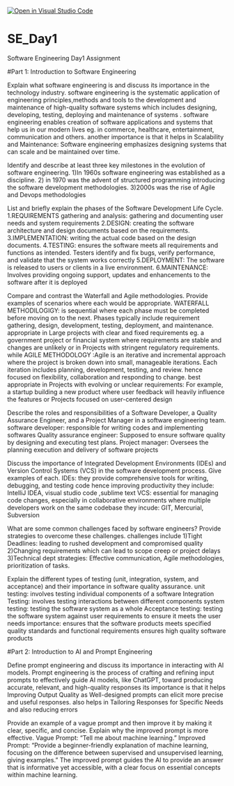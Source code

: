 [![Open in Visual Studio Code](https://classroom.github.com/assets/open-in-vscode-2e0aaae1b6195c2367325f4f02e2d04e9abb55f0b24a779b69b11b9e10269abc.svg)](https://classroom.github.com/online_ide?assignment_repo_id=16932164&assignment_repo_type=AssignmentRepo)
# SE_Day1
Software Engineering Day1 Assignment

#Part 1: Introduction to Software Engineering

Explain what software engineering is and discuss its importance in the technology industry.
  software engineering is the systematic application of engineering principles,methods and tools to the development and maintenance of high-quality software systems which includes 
  designing, developing, testing, deploying and maintenance of systems . 
  software engineering enables creation of software applications and systems that help us in our modern lives eg. in commerce, healthcare, entertainment, communication and others.
  another importance is that it helps in Scalability and Maintenance: Software engineering emphasizes designing systems that can scale and be maintained over time. 

Identify and describe at least three key milestones in the evolution of software engineering.
  1)In 1960s software engineering was established as a discipline. 
  2) in 1970 was the advent of structured programming introducing the software development methodologies.
  3)2000s was the rise of Agile and Devops methodologies

List and briefly explain the phases of the Software Development Life Cycle.
   1.REQUIREMENTS gathering and analysis: gathering and documenting user needs and system requirements
   2.DESIGN: creating the software architecture and design documents based on the requirements.
   3.IMPLEMENTATION: writing the actual code based on the design documents.
   4.TESTING: ensures the software meets all requirements and functions as intended. Testers identify and fix bugs, verify performance, and validate that the system works correctly
   5.DEPLOYMENT: The software is released to users or clients in a live environment.
   6.MAINTENANCE: Involves providing ongoing support, updates and enhancements to the software after it is deployed

Compare and contrast the Waterfall and Agile methodologies. Provide examples of scenarios where each would be appropriate.
    WATERFALL METHODILOGIGY: is sequential where each phase must be completed before moving on to the next. Phases typically include requirement gathering, design, development, testing, 
    deployment, and maintenance. appropriate in Large projects with clear and fixed requirements eg. a government project or financial system where requirements are stable and changes 
    are unlikely or in Projects with stringent regulatory requirements. while 
    AGILE METHODOLOGY :Agile is an iterative and incremental approach where the project is broken down into small, manageable iterations. Each iteration includes planning, development, 
    testing, and review. hence focused on flexibility, collaboration and responding to change. best appropriate in Projects with evolving or unclear requirements: For example, a startup 
    building a new product where user feedback will heavily influence the features or Projects focused on user-centered design 

Describe the roles and responsibilities of a Software Developer, a Quality Assurance Engineer, and a Project Manager in a software engineering team.
    software developer: responsible for writing codes and implementing softwares
    Quality assurance engineer: Supposed to ensure software quality by designing and executing test plans.
    Project manager: Oversees the planning execution and delivery of software projects

Discuss the importance of Integrated Development Environments (IDEs) and Version Control Systems (VCS) in the software development process. Give examples of each.
     IDEs: they provide comprehensive tools for writing, debugging, and testing code hence improving productivity they include: IntelliJ IDEA, visual studio code ,sublime text 
     VCS: essential for managing code changes, especially in collaborative environments where multiple developers work on the same codebase they incude: GIT, Mercurial, Subversion

What are some common challenges faced by software engineers? Provide strategies to overcome these challenges.
   challenges include 1)Tight Deadlines: leading to rushed development and compromised quality
                      2)Changing requirements which can lead to scope creep or project delays
                      3)Technical dept
    strategies: Effective communication, Agile methodologies, prioritization of tasks.

Explain the different types of testing (unit, integration, system, and acceptance) and their importance in software quality assurance.
    unit testing: involves testing individual components of a software
    Integration Testing: involves testing interactions between different components
    system testing: testing the software system as a whole
    Acceptance testing: testing the software system against user requirements to ensure it meets the user needs
    importance: ensures that the software products meets specified quality standards and functional requirements
                 ensures high quality software products
           
#Part 2: Introduction to AI and Prompt Engineering


Define prompt engineering and discuss its importance in interacting with AI models.
     Prompt engineering is the process of crafting and refining input prompts to effectively guide AI models, like ChatGPT, toward producing accurate, relevant, and high-quality responses
     its importance is that it helps  Improving Output Quality as Well-designed prompts can elicit more precise and useful responses. 
     also helps in Tailoring Responses for Specific Needs and also reducing errors

Provide an example of a vague prompt and then improve it by making it clear, specific, and concise. Explain why the improved prompt is more effective.
     Vague Prompt: “Tell me about machine learning.”
     Improved Prompt: “Provide a beginner-friendly explanation of machine learning, focusing on the difference between supervised and unsupervised learning, giving examples.”
     The improved prompt guides the AI to provide an answer that is informative yet accessible, with a clear focus on essential concepts within machine learning. 

